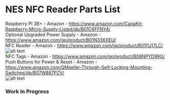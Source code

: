 # NES NFC Reader Parts List

Raspberry PI 3B+ - Amazon - https://www.amazon.com/CanaKit-Raspberry-Micro-Supply-Listed/dp/B01C6FFNY4/<br>
Optional Upgraded Power Supply - Amazon - https://www.amazon.com/gp/product/B01N336XEU/<br>
NFC Reader - Amazon - https://www.amazon.com/gp/product/B01I1J17LC/<br>
![alt text](http://piwizardgaming.com/nfc/nfc-reader-small.png)<br>
NFC Tags   - Amazon - https://www.amazon.com/gp/product/B08NPYD99G/<br>
Push Buttons for Power & Reset - Amazon - https://www.amazon.com/QMseller-Through-Self-Locking-Mounting-Switches/dp/B07W887PZV/<br>
![alt text](http://piwizardgaming.com/nfc/buttons-small.png)<br>


### Work In Progress

